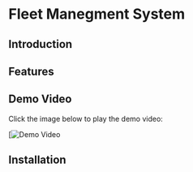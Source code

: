 # Fleet Manegment System

## Introduction


## Features

## Demo Video

Click the image below to play the demo video:

[![Demo Video]([https://youtu.be/Jgt5kz8P6h4](https://images.app.goo.gl/x3BPnUo6DS7LF92VA))

## Installation


```bash

